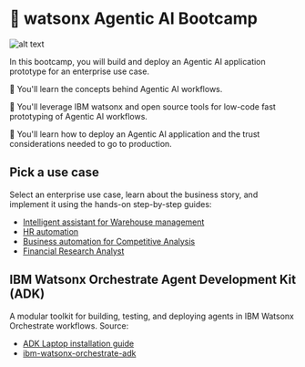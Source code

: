 # 🤖 watsonx Agentic AI Bootcamp

![alt text](/agentic-bootcamp.png)

In this bootcamp, you will build and deploy an Agentic AI application prototype for an enterprise use case.

🚀 You'll learn the concepts behind Agentic AI workflows.

🚀 You'll leverage IBM watsonx and open source tools for low-code fast prototyping of Agentic AI workflows.

🚀 You'll learn how to deploy an Agentic AI application and the trust considerations needed to go to production.

## Pick a use case
Select an enterprise use case, learn about the business story, and implement it using the hands-on step-by-step guides:
- [Intelligent assistant for Warehouse management](./usecases/intelligent-assistant)
- [HR automation](./usecases/ask-hr)
- [Business automation for Competitive Analysis](./usecases/business-automation)
- [Financial Research Analyst](./usecases/banking-financial-research-analyst)

## IBM Watsonx Orchestrate Agent Development Kit (ADK)
A modular toolkit for building, testing, and deploying agents in IBM Watsonx Orchestrate workflows.
Source: 
- [ADK Laptop installation guide](https://github.ibm.com/WatsonOrchestrate/wxo-clients/wiki/watsonx-Orchestrate-Agent-Development-Kit-Laptop-Installation-Guide)
- [ibm-watsonx-orchestrate-adk](https://github.com/ibm/ibm-watsonx-orchestrate-adk/)
